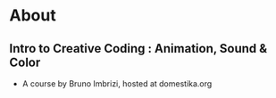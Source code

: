 

# About


## Intro to Creative Coding : Animation, Sound & Color

-   A course by Bruno Imbrizi, hosted at domestika.org

